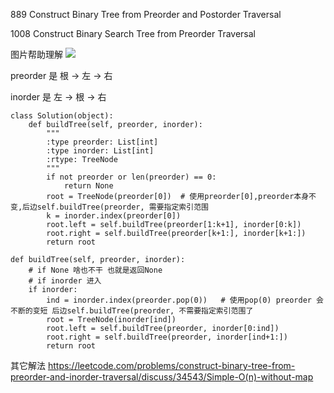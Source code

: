 889 Construct Binary Tree from Preorder and Postorder Traversal    

1008 Construct Binary Search Tree from Preorder Traversal  


图片帮助理解  [![](https://leetcode.com/uploads/files/1486248260436-screenshot-2017-02-04-17.44.08.png)](https://leetcode.com/uploads/files/1486248260436-screenshot-2017-02-04-17.44.08.png)

preorder 是 根 -> 左 -> 右

inorder 是 左 -> 根 -> 右

```python3
class Solution(object):
    def buildTree(self, preorder, inorder):
        """
        :type preorder: List[int]
        :type inorder: List[int]
        :rtype: TreeNode
        """
        if not preorder or len(preorder) == 0:
            return None
        root = TreeNode(preorder[0])  # 使用preorder[0],preorder本身不变,后边self.buildTree(preorder, 需要指定索引范围
        k = inorder.index(preorder[0])
        root.left = self.buildTree(preorder[1:k+1], inorder[0:k])  
        root.right = self.buildTree(preorder[k+1:], inorder[k+1:])
        return root
```
```python3
def buildTree(self, preorder, inorder):
    # if None 啥也不干 也就是返回None
    # if inorder 进入
    if inorder:
        ind = inorder.index(preorder.pop(0))   # 使用pop(0) preorder 会不断的变短 后边self.buildTree(preorder, 不需要指定索引范围了
        root = TreeNode(inorder[ind])
        root.left = self.buildTree(preorder, inorder[0:ind])
        root.right = self.buildTree(preorder, inorder[ind+1:])
        return root
```
其它解法 https://leetcode.com/problems/construct-binary-tree-from-preorder-and-inorder-traversal/discuss/34543/Simple-O(n)-without-map
